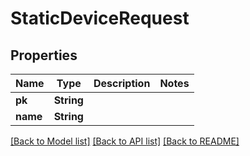 # StaticDeviceRequest

## Properties
Name | Type | Description | Notes
------------ | ------------- | ------------- | -------------
**pk** | **String** |  | 
**name** | **String** |  | 

[[Back to Model list]](../README.md#documentation-for-models) [[Back to API list]](../README.md#documentation-for-api-endpoints) [[Back to README]](../README.md)


